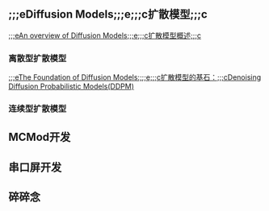 <!-- ##{"script":"<script src='https://OmnisyR.github.io/assets/GmeekTOC.js'></script>"}## -->

## ;;;eDiffusion Models;;;e;;;c扩散模型;;;c
[;;;eAn overview of Diffusion Models;;;e;;;c扩散模型概述;;;c](https://omnisyr.github.io/post/%3B%3B%3BeAn%20Overview%20of%20Diffusion%20Models%3B%3B%3Be%3B%3B%3Bc-kuo-san-mo-xing-gai-shu-%3B%3B%3Bc.html)

### 离散型扩散模型
[;;;eThe Foundation of Diffusion Models:;;;e;;;c扩散模型的基石：;;;cDenoising Diffusion Probabilistic Models(DDPM)](https://omnisyr.github.io/post/%3B%3B%3BeThe%20Foundation%20of%20Diffusion%20Models-%3B%3B%3Be%3B%3B%3Bc-kuo-san-mo-xing-de-ji-shi-%EF%BC%9A%3B%3B%3BcDenoising%20Diffusion%20Probabilistic%20Models%28DDPM%29.html)

### 连续型扩散模型

## MCMod开发

## 串口屏开发

## 碎碎念
